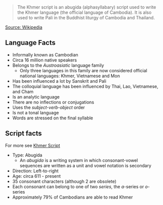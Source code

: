 > The Khmer script is an abugida (alphasyllabary) script used to write the Khmer language (the official language of Cambodia). It is also used to write Pali in the Buddhist liturgy of Cambodia and Thailand.

[Source: Wikipedia](https://en.wikipedia.org/wiki/Khmer_script)

## Language Facts
- Informally known as Cambodian
- Circa 16 million native speakers
- Belongs to the *Austroasiatic* language family
  - Only three languages in this family are now considered official national languages: Khmer, Vietnamese and Mon
- Has been influenced a lot by Sanskrit and Pali
- The colloquial language has been influenced by Thai, Lao, Vietnamese, and Cham
- Is an analytic language
- There are no inflections or conjugations
- Uses the *subject-verb-object* order
- Is not a tonal language
- Words are stressed on the final syllable

## Script facts

For more see [Khmer Script](khmer-script.md)

- Type: Abugida
  - An *abugida* is a writing system in which consonant-vowel sequences are written as a unit and vowel notation is secondary
- Direction: Left-to-right
- Age: circa 611 - present
- 35 consonant characters (although 2 are obsolete)
- Each consonant can belong to one of two *series*, the *a*-series or *o*-series
- Approximately 79% of Cambodians are able to read Khmer